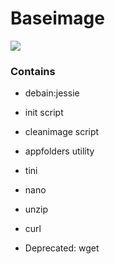 # Baseimage
[![](https://images.microbadger.com/badges/image/lolhens/baseimage.svg)](http://microbadger.com/#/images/lolhens/baseimage "Get your own image badge on microbadger.com")
### Contains
* debain:jessie


* init script
* cleanimage script
* appfolders utility


* tini
* nano
* unzip
* curl
* Deprecated: wget
